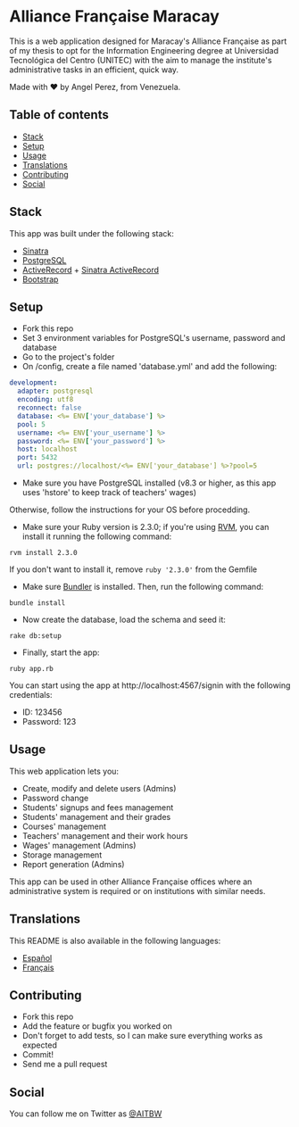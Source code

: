 # Alliance Française Maracay

This is a web application designed for Maracay's Alliance Française as part of my thesis to opt for the Information Engineering degree at Universidad Tecnológica del Centro (UNITEC) with the aim to manage the institute's administrative tasks in an efficient, quick way.

Made with ♥ by Angel Perez, from Venezuela.

## Table of contents
* [Stack](#stack)
* [Setup](#setup)
* [Usage](#usage)
* [Translations](#translations)
* [Contributing](#contributing)
* [Social](#social)

## Stack
This app was built under the following stack:
* [Sinatra](http://www.sinatrarb.com/)
* [PostgreSQL](https://www.postgresql.org/)
* [ActiveRecord](http://guides.rubyonrails.org/active_record_basics.html) + [Sinatra ActiveRecord](https://github.com/janko-m/sinatra-activerecord)
* [Bootstrap](http://getbootstrap.com/)

## Setup
* Fork this repo
* Set 3 environment variables for PostgreSQL's username, password and database
* Go to the project's folder
* On /config, create a file named 'database.yml' and add the following:

``` yaml
development:
  adapter: postgresql
  encoding: utf8
  reconnect: false
  database: <%= ENV['your_database'] %>
  pool: 5
  username: <%= ENV['your_username'] %>
  password: <%= ENV['your_password'] %>
  host: localhost
  port: 5432
  url: postgres://localhost/<%= ENV['your_database'] %>?pool=5
```

* Make sure you have PostgreSQL installed (v8.3 or higher, as this app uses 'hstore' to keep track of teachers' wages)

Otherwise, follow the instructions for your OS before procedding.

* Make sure your Ruby version is 2.3.0; if you're using [RVM](https://rvm.io/), you can install it running the following command:

``` shell
rvm install 2.3.0
```

If you don't want to install it, remove `ruby '2.3.0'` from the Gemfile

* Make sure [Bundler](bundler.io) is installed. Then, run the following command:

``` shell
bundle install
```

* Now create the database, load the schema and seed it:

``` shell
rake db:setup
```

* Finally, start the app:

``` shell
ruby app.rb
```

You can start using the app at http://localhost:4567/signin with the following credentials:
* ID: 123456
* Password: 123

## Usage
This web application lets you:
* Create, modify and delete users (Admins)
* Password change
* Students' signups and fees management
* Students' management and their grades
* Courses' management
* Teachers' management and their work hours
* Wages' management (Admins)
* Storage management
* Report generation (Admins)

This app can be used in other Alliance Française offices where an administrative system is required or on institutions with similar needs.

## Translations
This README is also available in the following languages:
* [Español](./README.es.md)
* [Français](./README.fr.md)

## Contributing
* Fork this repo
* Add the feature or bugfix you worked on
* Don't forget to add tests, so I can make sure everything works as expected
* Commit!
* Send me a pull request

## Social
You can follow me on Twitter as [@AITBW](https://twitter.com/AITBW)
